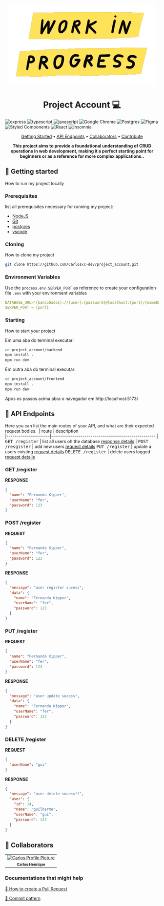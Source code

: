 [JAVASCRIPT__BADGE]: https://img.shields.io/badge/Javascript-000?style=for-the-badge&logo=javascript
[TYPESCRIPT__BADGE]: https://img.shields.io/badge/typescript-D4FAFF?style=for-the-badge&logo=typescript
[EXPRESS__BADGE]: https://img.shields.io/badge/express-005CFE?style=for-the-badge&logo=express

<div align="center">
 <img src="work.webp"/>
</div>

<h1 align="center" style="font-weight: bold;">Project Account 💻</h1>

![express][EXPRESS__BADGE]
![typescript][TYPESCRIPT__BADGE]
![javascript][JAVASCRIPT__BADGE]
![Google Chrome](https://img.shields.io/badge/Google%20Chrome-4285F4?style=for-the-badge&logo=GoogleChrome&logoColor=white)
![Postgres](https://img.shields.io/badge/postgres-%23316192.svg?style=for-the-badge&logo=postgresql&logoColor=white)
![Figma](https://img.shields.io/badge/figma-%23F24E1E.svg?style=for-the-badge&logo=figma&logoColor=white)
![Styled Components](https://img.shields.io/badge/styled--components-DB7093?style=for-the-badge&logo=styled-components&logoColor=white)
![React](https://img.shields.io/badge/react-%2320232a.svg?style=for-the-badge&logo=react&logoColor=%2361DAFB)
![Insomnia](https://img.shields.io/badge/Insomnia-black?style=for-the-badge&logo=insomnia&logoColor=5849BE)

<p align="center">
 <a href="#started">Getting Started</a> • 
  <a href="#routes">API Endpoints</a> •
 <a href="#colab">Collaborators</a> •
 <a href="#contribute">Contribute</a>
</p>

<p align="center">
  <b>This project aims to provide a foundational understanding of CRUD operations in web development, making it a perfect starting point for beginners or as a reference for more complex applications..</b>
</p>

<h2 id="started">🚀 Getting started</h2>

How to run my project locally

<h3>Prerequisites</h3>

list all prerequisites necessary for running my project:

- [NodeJS](https://github.com/)
- [Git](https://github.com)
- [postgres](https://www.postgresql.org/)
- [vscode](https://code.visualstudio.com/)

<h3>Cloning</h3>

How to clone my project

```bash
git clone https://github.com/Carlosxc-dev/project_account.git
```

<h3> Environment Variables</h2>

Use the `process.env.SERVER_PORT` as reference to create your configuration file `.env` with your environment variables

```yaml
DATABASE_URL="{bancoDados}://{user}:{password}@localhost:{port}/{nameDatabase}?schema=public"
SERVER_PORT = {port}
```

<h3>Starting</h3>

How to start your project

Em uma aba do terminal executar:

```bash
cd project_account/backend
npm install .
npm run dev
```

Em outra aba do terminal executar:

```bash
cd project_account/frontend
npm install .
npm run dev
```
Apos os passos acima abra o navegador em http://localhost:5173/

<h2 id="routes">📍 API Endpoints</h2>

Here you can list the main routes of your API, and what are their expected request bodies.
​
| route | description  
|----------------------|-----------------------------------------------------
| <kbd>GET /register</kbd> | list all users oh the database [response details](#get-auth-detail)
| <kbd>POST /resgister</kbd> | add new users [request details](#post-auth-detail)
<kbd>PUT /register</kbd> | update a users existing [request details](#put)
<kbd>DELETE /register</kbd> | delete users logged [request details](#delete)

<h3 id="get-auth-detail">GET /register</h3>

**RESPONSE**

```json
{
  "name": "Fernanda Kipper",
  "userName": "fer",
  "password": 123
}
```

<h3 id="post-auth-detail">POST /register</h3>

**REQUEST**

```json
{
  "name": "Fernanda Kipper",
  "userName": "fer",
  "password": 123
}
```

**RESPONSE**

```json
{
  "message": "user register sucess",
  "data": {
    "name": "Fernanda Kipper",
    "userName": "fer",
    "password": 123
  }
}
```

<h3 id="put">PUT /register</h3>

**REQUEST**

```json
{
  "name": "Fernanda Kipper",
  "userName": "fer",
  "password": 123
}
```

**RESPONSE**

```json
{
  "message": "user update sucess",
  "data": {
    "name": "Fernanda Kipper",
    "userName": "fer",
    "password": 123
  }
}
```

<h3 id="delete">DELETE /register</h3>

**REQUEST**

```json
{
  "userName": "gui"
}
```

**RESPONSE**

```json
{
  "message": "user delete sucess!!",
  "user": {
    "id": 14,
    "name": "guilherme",
    "userName": "gui",
    "password": 123
  }
}
```

<h2 id="colab">🤝 Collaborators</h2>

<table>
  <tr>
    <td align="center">
      <a href="#">
        <img src="https://avatars.githubusercontent.com/u/61745249?s=400&u=743a07edff42551fed704856e78c3a9e3f556580&v=4" width="100px;" alt="Carlos Profile Picture"/><br>
        <sub>
          <b>Carlos Henrique</b>
        </sub>
      </a>
    </td>
  </tr>
</table>

<h3>Documentations that might help</h3>

[📝 How to create a Pull Request](https://www.atlassian.com/br/git/tutorials/making-a-pull-request)

[💾 Commit pattern](https://gist.github.com/joshbuchea/6f47e86d2510bce28f8e7f42ae84c716)

